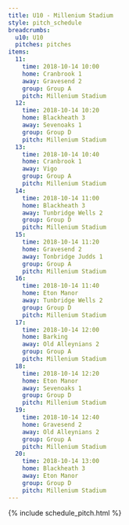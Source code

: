 ```yaml
---
title: U10 - Millenium Stadium
style: pitch_schedule
breadcrumbs:
  u10: U10
  pitches: pitches
items:
  11:
    time: 2018-10-14 10:00
    home: Cranbrook 1
    away: Gravesend 2
    group: Group A
    pitch: Millenium Stadium
  12:
    time: 2018-10-14 10:20
    home: Blackheath 3
    away: Sevenoaks 1
    group: Group D
    pitch: Millenium Stadium
  13:
    time: 2018-10-14 10:40
    home: Cranbrook 1
    away: Vigo
    group: Group A
    pitch: Millenium Stadium
  14:
    time: 2018-10-14 11:00
    home: Blackheath 3
    away: Tunbridge Wells 2
    group: Group D
    pitch: Millenium Stadium
  15:
    time: 2018-10-14 11:20
    home: Gravesend 2
    away: Tonbridge Judds 1
    group: Group A
    pitch: Millenium Stadium
  16:
    time: 2018-10-14 11:40
    home: Eton Manor
    away: Tunbridge Wells 2
    group: Group D
    pitch: Millenium Stadium
  17:
    time: 2018-10-14 12:00
    home: Barking
    away: Old Alleynians 2
    group: Group A
    pitch: Millenium Stadium
  18:
    time: 2018-10-14 12:20
    home: Eton Manor
    away: Sevenoaks 1
    group: Group D
    pitch: Millenium Stadium
  19:
    time: 2018-10-14 12:40
    home: Gravesend 2
    away: Old Alleynians 2
    group: Group A
    pitch: Millenium Stadium
  20:
    time: 2018-10-14 13:00
    home: Blackheath 3
    away: Eton Manor
    group: Group D
    pitch: Millenium Stadium
---
```


{% include schedule_pitch.html %}
